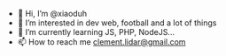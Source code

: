 - 👋 Hi, I’m @xiaoduh
- 👀 I’m interested in dev web, football and a lot of things
- 🌱 I’m currently learning JS, PHP, NodeJS...
- 📫 How to reach me clement.lidar@gmail.com

<!---
xiaoduh/xiaoduh is a ✨ special ✨ repository because its `README.md` (this file) appears on your GitHub profile.
You can click the Preview link to take a look at your changes.
--->

